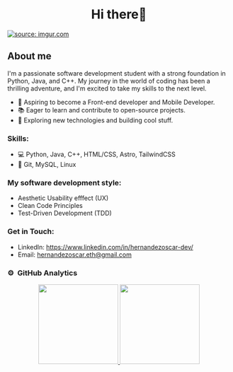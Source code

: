 <div align="center">
<h1 align="center">Hi there👋</h1>
</div>
  <a href="https://imgur.com/LNPTeS5"><img src="https://i.imgur.com/LNPTeS5.png" title="source: imgur.com" /></a>

## About me

I'm a passionate software development student with a strong foundation in Python, Java, and C++. My journey in the world of coding has been a thrilling adventure, and I'm excited to take my skills to the next level.
-  💼 Aspiring to become a Front-end developer and Mobile Developer.
-  📚 Eager to learn and contribute to open-source projects.
-  🚀 Exploring new technologies and building cool stuff.

### Skills:
- 💻 Python, Java, C++, HTML/CSS, Astro, TailwindCSS
- 🔎 Git, MySQL, Linux

### My software development style:
- Aesthetic Usability efffect (UX)
- Clean Code Principles
- Test-Driven Development (TDD)

### Get in Touch:
- LinkedIn: https://www.linkedin.com/in/hernandezoscar-dev/
- Email: hernandezoscar.eth@gmail.com

### ⚙️ &nbsp;GitHub Analytics
<p align="center">
<a href="https://github.com/Gothsec">
  <img height="180em" src="https://github-readme-stats-eight-theta.vercel.app/api?username=Gothsec&show_icons=true&theme=algolia&include_all_commits=true&count_private=true"/>
  <img height="180em" src="https://github-readme-stats-eight-theta.vercel.app/api/top-langs/?username=Gothsec&layout=compact&langs_count=8&theme=algolia"/> </a>
</p>
